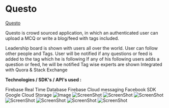 # Questo

<a href="https://play.google.com/store/apps/details?id=com.tdevelopers.questo">Questo</a>

Questo is crowd sourced application, in which an authenticated user can upload a MCQ or write a blog/feed with tags included.

Leadership board is shown with users all over the world. 
User can follow other people and Tags.
User will be notified if any questions or feed is added to the tag which he is following
If any of his following users adds a question or feed, he will be notified
Tag wise experts are shown
Integrated with Quora & Stack Exchange 


<b>Technologies / SDK's / API's used :</b>


Firebase Real Time Database
Firebase Cloud messaging
Facebook SDK
Google Cloud Storage
![Image](https://raw.github.com/saitejdandge/Questo/master/Screenshots/Screenshot_2016-08-14-14-31-38.png)
![ScreenShot](https://raw.github.com/saitejdandge/Questo/master/Screenshots/Screenshot_2016-08-14-14-31-42.png)
![ScreenShot](https://raw.github.com/saitejdandge/Questo/master/Screenshots/Screenshot_2016-08-14-14-31-47.png)
![ScreenShot](https://raw.github.com/saitejdandge/Questo/master/Screenshots/Screenshot_2016-08-14-14-31-53.png)
![ScreenShot](https://raw.github.com/saitejdandge/Questo/master/Screenshots/Screenshot_2016-08-14-14-31-58.png)
![ScreenShot](https://raw.github.com/saitejdandge/Questo/master/Screenshots/Screenshot_2016-08-14-14-32-01.png)
![ScreenShot](https://raw.github.com/saitejdandge/Questo/master/Screenshots/Screenshot_2016-08-14-14-32-05.png)
![ScreenShot](https://raw.github.com/saitejdandge/Questo/master/Screenshots/Screenshot_2016-08-14-14-32-10.png)

